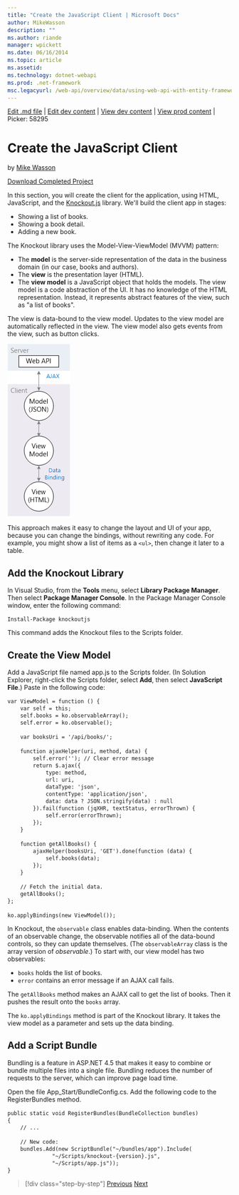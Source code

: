 ```yaml
---
title: "Create the JavaScript Client | Microsoft Docs"
author: MikeWasson
description: ""
ms.author: riande
manager: wpickett
ms.date: 06/16/2014
ms.topic: article
ms.assetid: 
ms.technology: dotnet-webapi
ms.prod: .net-framework
msc.legacyurl: /web-api/overview/data/using-web-api-with-entity-framework/part-6
---
```

[Edit .md file](C:\Projects\msc\dev\Msc.Www\Web.ASP\App_Data\github\web-api\overview\data\using-web-api-with-entity-framework\part-6.md) | [Edit dev content](http://www.aspdev.net/umbraco#/content/content/edit/58278) | [View dev content](http://docs.aspdev.net/tutorials/web-api/overview/data/using-web-api-with-entity-framework/part-6.html) | [View prod content](http://www.asp.net/web-api/overview/data/using-web-api-with-entity-framework/part-6) | Picker: 58295

Create the JavaScript Client
====================
by [Mike Wasson](https://github.com/MikeWasson)

[Download Completed Project](https://github.com/MikeWasson/BookService)

In this section, you will create the client for the application, using HTML, JavaScript, and the [Knockout.js](http://knockoutjs.com/) library. We'll build the client app in stages:

- Showing a list of books.
- Showing a book detail.
- Adding a new book.

The Knockout library uses the Model-View-ViewModel (MVVM) pattern:

- The **model** is the server-side representation of the data in the business domain (in our case, books and authors).
- The **view** is the presentation layer (HTML).
- The **view model** is a JavaScript object that holds the models. The view model is a code abstraction of the UI. It has no knowledge of the HTML representation. Instead, it represents abstract features of the view, such as &quot;a list of books&quot;.

The view is data-bound to the view model. Updates to the view model are automatically reflected in the view. The view model also gets events from the view, such as button clicks.

![](part-6/_static/image1.png)

This approach makes it easy to change the layout and UI of your app, because you can change the bindings, without rewriting any code. For example, you might show a list of items as a `<ul>`, then change it later to a table.

## Add the Knockout Library

In Visual Studio, from the **Tools** menu, select **Library Package Manager**. Then select **Package Manager Console**. In the Package Manager Console window, enter the following command:

    Install-Package knockoutjs

This command adds the Knockout files to the Scripts folder.

## Create the View Model

Add a JavaScript file named app.js to the Scripts folder. (In Solution Explorer, right-click the Scripts folder, select **Add**, then select **JavaScript File**.) Paste in the following code:

    var ViewModel = function () {
        var self = this;
        self.books = ko.observableArray();
        self.error = ko.observable();
    
        var booksUri = '/api/books/';
    
        function ajaxHelper(uri, method, data) {
            self.error(''); // Clear error message
            return $.ajax({
                type: method,
                url: uri,
                dataType: 'json',
                contentType: 'application/json',
                data: data ? JSON.stringify(data) : null
            }).fail(function (jqXHR, textStatus, errorThrown) {
                self.error(errorThrown);
            });
        }
    
        function getAllBooks() {
            ajaxHelper(booksUri, 'GET').done(function (data) {
                self.books(data);
            });
        }
    
        // Fetch the initial data.
        getAllBooks();
    };
    
    ko.applyBindings(new ViewModel());

In Knockout, the `observable` class enables data-binding. When the contents of an observable change, the observable notifies all of the data-bound controls, so they can update themselves. (The `observableArray` class is the array version of *observable*.) To start with, our view model has two observables:

- `books` holds the list of books.
- `error` contains an error message if an AJAX call fails.

The `getAllBooks` method makes an AJAX call to get the list of books. Then it pushes the result onto the `books` array.

The `ko.applyBindings` method is part of the Knockout library. It takes the view model as a parameter and sets up the data binding.

## Add a Script Bundle

Bundling is a feature in ASP.NET 4.5 that makes it easy to combine or bundle multiple files into a single file. Bundling reduces the number of requests to the server, which can improve page load time.

Open the file App\_Start/BundleConfig.cs. Add the following code to the RegisterBundles method.

    public static void RegisterBundles(BundleCollection bundles)
    {
        // ...
    
        // New code:
        bundles.Add(new ScriptBundle("~/bundles/app").Include(
                  "~/Scripts/knockout-{version}.js",
                  "~/Scripts/app.js"));
    }

>[!div class="step-by-step"] [Previous](part-5.md) [Next](part-7.md)
